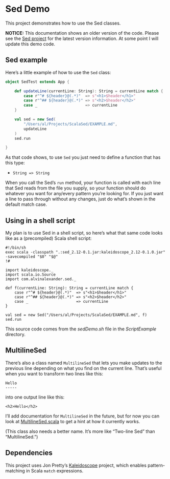 # Sed Demo

This project demonstrates how to use the Sed classes.

**NOTICE:** This documentation shows an older version of the code. Please
see the [Sed project](../Sed) for the latest version information. At some
point I will update this demo code.


## Sed example

Here’s a little example of how to use the `Sed` class:

```scala
object SedTest extends App {

    def updateLine(currentLine: String): String = currentLine match {
        case r"^# ${header}@(.*)"  => s"<h1>$header</h1>"
        case r"^## ${header}@(.*)" => s"<h2>$header</h2>"
        case _                     => currentLine
    }

    val sed = new Sed(
        "/Users/al/Projects/ScalaSed/EXAMPLE.md", 
        updateLine
    )
    sed.run

}
```

As that code shows, to use `Sed` you just need to define a function that has this type:

- `String => String`

When you call the Sed’s `run` method, your function is called with each line that Sed reads from the file you supply, so your function should do whatever you want for any/every pattern you’re looking for. If you just want a line to pass through without any changes, just do what’s shown in the default match case.



## Using in a shell script

My plan is to use Sed in a shell script, so here’s what that same code looks like as a (precompiled) Scala shell script:

````
#!/bin/sh
exec scala -classpath ".:sed_2.12-0.1.jar:kaleidoscope_2.12-0.1.0.jar" -savecompiled "$0" "$@"
!#

import kaleidoscope._
import scala.io.Source
import com.alvinalexander.sed._

def f(currentLine: String): String = currentLine match {
    case r"^# ${header}@(.*)"  => s"<h1>$header</h1>"
    case r"^## ${header}@(.*)" => s"<h2>$header</h2>"
    case _                     => currentLine
}

val sed = new Sed("/Users/al/Projects/ScalaSed/EXAMPLE.md", f)
sed.run
````

This source code comes from the _sedDemo.sh_ file in the _ScriptExample_ directory.



## MultilineSed

There’s also a class named `MultilineSed` that lets you make updates to the previous line depending on what you find on the current line. That’s useful when you want to transform two lines like this:

````
Hello
-----
````

into one output line like this:

````
<h2>Hello</h2>
````

I’ll add documentation for `MultilineSed` in the future, but for now you can look at [MultilineSed.scala](https://github.com/alvinj/ScalaSed/blob/master/SedDemo/src/main/scala/sed/MultilineSedTest.scala) to get a hint at how it currently works.

(This class also needs a better name. It’s more like “Two-line Sed” than “MultilineSed.”)



## Dependencies

This project uses Jon Pretty’s [Kaleidoscope](https://github.com/propensive/kaleidoscope) project, which enables pattern-matching in Scala `match` expressions.


